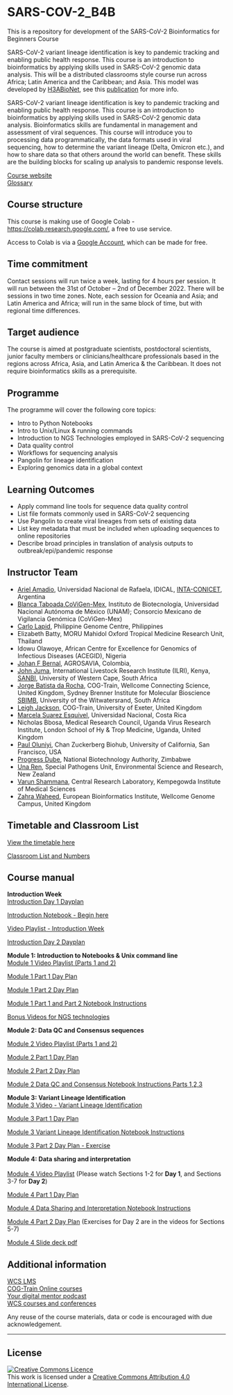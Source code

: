 # SARS-COV-2_B4B
This is a repository for development of the SARS-CoV-2 Bioinformatics for Beginners Course

SARS-CoV-2 variant lineage identification is key to pandemic tracking and enabling public health response. This course is an introduction to bioinformatics by applying skills used in SARS-CoV-2 genomic data analysis. This will be a distributed classrooms style course run across Africa; Latin America and the Caribbean; and Asia. This model was developed by [H3ABioNet](https://www.h3abionet.org), see this [publication](https://journals.plos.org/ploscompbiol/article?id=10.1371/journal.pcbi.1008640) for more info. 

SARS-CoV-2 variant lineage identification is key to pandemic tracking and enabling public health response. This course is an introduction to bioinformatics by applying skills used in SARS-CoV-2 genomic data analysis. Bioinformatics skills are fundamental in management and assessment of viral sequences. This course will introduce you to processing data programmatically, the data formats used in viral sequencing, how to determine the variant lineage (Delta, Omicron etc.), and how to share data so that others around the world can benefit. These skills are the building blocks for scaling up analysis to pandemic response levels. 

[Course website](https://coursesandconferences.wellcomeconnectingscience.org/event/sars-cov-2-bioinformatics-for-beginners-20221031/)                  
[Glossary](Glossary.md)

## Course structure 
This course is making use of Google Colab - https://colab.research.google.com/, a free to use service.

Access to Colab is via a [Google Account](https://www.google.com/account/about/), which can be made for free.

## Time commitment
Contact sessions will run twice a week,  lasting for 4 hours per session. It will run between the 31st of October – 2nd of December 2022. There will be sessions in two time zones. Note, each session for Oceania and Asia; and Latin America and Africa; will run in the same block of time, but with regional time differences. 

## Target audience
The course is aimed at postgraduate scientists, postdoctoral scientists,  junior faculty members or clinicians/healthcare professionals based in the regions across Africa, Asia, and Latin America & the Caribbean. It does not require bioinformatics skills as a prerequisite.

## Programme
The programme will cover the following core topics:

- Intro to Python Notebooks
- Intro to Unix/Linux & running commands
- Introduction to NGS Technologies employed in SARS-CoV-2 sequencing
- Data quality control
- Workflows for sequencing analysis
- Pangolin for lineage identification
- Exploring genomics data in a global context

## Learning Outcomes

- Apply command line tools for sequence data quality control
- List file formats commonly used in SARS-CoV-2 sequencing
- Use Pangolin to create viral lineages from sets of existing data
- List key metadata that must be included when uploading sequences to online repositories
- Describe broad principles in translation of analysis outputs to outbreak/epi/pandemic response

## Instructor Team
<!-- example - [Carolina Torres](https://www.researchgate.net/profile/Carolina-Torres-7), Universidad de Buenos Aires - CONICET, Buenos Aires, Argentina   -->
- [Ariel Amadio](https://www.unraf.edu.ar/), Universidad Nacional de Rafaela, IDICAL, [INTA-CONICET](https://idical.conicet.gov.ar/), Argentina
- [Blanca Taboada](https://www.ibt.unam.mx/),[CoViGen-Mex](http://132.248.32.96:8080/COVID-TRACKER/), Instituto de Biotecnología, Universidad Nacional Autónoma de México (UNAM); Consorcio Mexicano de Vigilancia Genómica (CoViGen-Mex)
- [Carlo Lapid](https://pgc.up.edu.ph/about/our-genetic-makeup-2/bioinformatics-team/), Philippine Genome Centre, Philippines
- Elizabeth Batty, MORU Mahidol Oxford Tropical Medicine Research Unit, Thailand
- Idowu Olawoye, African Centre for Excellence for Genomics of Infectious Diseases (ACEGID), Nigeria
- [Johan F Bernal](https://www.agrosavia.co/nosotros/grupos-de-investigacion/investigaci%C3%B3n-y-vigilancia-integrada-de-la-resistencia-antimicrobiana), AGROSAVIA, Colombia,
- [John Juma](www.ilri.org), International Livestock Research Institute (ILRI), Kenya, [SANBI](https://www.sanbi.ac.za/), University of Western Cape, South Africa
- [Jorge Batista da Rocha](https://coursesandconferences.wellcomeconnectingscience.org/about-us/the-team/), COG-Train, Wellcome Connecting Science, United Kingdom, Sydney Brenner Institute for Molecular Bioscience [SBIMB](https://www.wits.ac.za/research/sbimb/), University of the Witwatersrand, South Africa
- [Leigh Jackson](https://coursesandconferences.wellcomeconnectingscience.org/about-us/the-team/), COG-Train, University of Exeter, United Kingdom
- [Marcela Suarez Esquivel](https://www.medvet.una.ac.cr), Universidad Nacional, Costa Rica <!-- updated permissions to share institution link -->
- Nicholas Bbosa, Medical Research Council, Uganda Virus Research Institute, London School of Hy & Trop Medicine, Uganda, United Kingdom
- [Paul Oluniyi](https://www.czbiohub.org), Chan Zuckerberg Biohub, University of California, San Francisco, USA 
- [Progress Dube](https://nba.ac.zw), National Biotechnology Authority, Zimbabwe
- [Una Ren](https://www.esr.cri.nz/), Special Pathogens Unit, Environmental Science and Research, New Zealand
- [Varun Shammana](www.crlkims.com), Central Research Laboratory, Kempegowda Institute of Medical Sciences
- [Zahra Waheed](https://www.ebi.ac.uk/ena/browser/home), European Bioinformatics Institute, Wellcome Genome Campus, United Kingdom

## Timetable and Classroom List
[View the timetable here](Timetables_SARSCOV2B4B.pdf)    

[Classroom List and Numbers](Classroom_List_SARSCOV2B4B.pdf)

## Course manual

**Introduction Week**         
[Introduction Day 1 Dayplan](dayplans/Introduction_Week_Day_Plan_Day1.pdf)       

[Introduction Notebook - Begin here](Modules/introduction_notebook_example.md)      
      
[Video Playlist - Introduction Week](https://www.youtube.com/playlist?list=PLfovZnX0TvKucooABBhYGqhS3tMSNdG5T)    
                   
[Introduction Day 2 Dayplan](dayplans/Introduction_Week_DayPlan_Day2.pdf)       

                  
<!-- [Learn how to use moodle and make a classroom bio](link)      -->

**Module 1: Introduction to Notebooks & Unix command line**      
[Module 1 Video Playlist (Parts 1 and 2)](https://www.youtube.com/playlist?list=PLfovZnX0TvKtHq6Q4L5KdW332NCD4GbtU)         

[Module 1 Part 1 Day Plan](dayplans/Day_Plan_Module_1_Day_1_SARS-CoV-2_B4B_2022.pdf)

[Module 1 Part 2 Day Plan](dayplans/Day_Plan_Module_1_Day_2_SARS-CoV-2_B4B_2022.pdf)

[Module 1 Part 1 and Part 2 Notebook Instructions](Modules/Module_1_readme.md)

[Bonus Videos for NGS technologies](https://wcscourses.github.io/ViralBioinfAsia2022/Modules/Introduction_to_NGS.html)


**Module 2: Data QC and Consensus sequences**    

[Module 2 Video Playlist (Parts 1 and 2)](https://www.youtube.com/playlist?list=PLfovZnX0TvKtfX79k16fFMkMwDFtrAcNp)         


[Module 2 Part 1 Day Plan](dayplans/DayPlan_Module_2_Day_1_SARS-CoV-2B4B2022.pdf)               

[Module 2 Part 2 Day Plan](dayplans/DayPlan_Module_2_Day_2_SARS-CoV-2B4B2022.pdf)               

[Module 2 Data QC and Consensus Notebook Instructions Parts 1,2,3 ](Modules/Module_2_readme.md)       

**Module 3: Variant Lineage Identification**       
[Module 3 Video - Variant Lineage Identification](https://www.youtube.com/watch?v=9Hwx_TLQyOw)        

[Module 3 Part 1 Day Plan](dayplans/DayPlan_Module_3-Day_1_SARS-CoV-2_B4B_2022.pdf)               

[Module 3 Variant Lineage Identification Notebook Instructions](Modules/Module_3_readme.md)           

[Module 3 Part 2 Day Plan - Exercise](dayplans/DayPlan_Module_3_Day_2_SARS-CoV-2_B4B_2022.pdf)

<!-- [Variant Lineage Identification Part 2](Modules/Module_3_readme.md)   -->    

**Module 4: Data sharing and interpretation**    
<br>
[Module 4 Video Playlist](https://www.youtube.com/playlist?list=PLfovZnX0TvKu_wFgoZSN0DuKQ-sarlmg3)
(Please watch Sections 1-2 for **Day 1**, and Sections 3-7 for **Day 2**)

[Module 4 Part 1 Day Plan](dayplans/Module_4_Day_1_SARS-CoV-2_B4B_2022.pdf)   

[Module 4 Data Sharing and Interpretation Notebook Instructions](Modules/Module_4_readme.md)  

[Module 4 Part 2 Day Plan](dayplans/Module_4_Day_2_SARS-CoV-2_B4B_2022.pdf) 
(Exercises for Day 2 are in the videos for Sections 5-7)

[Module 4 Slide deck pdf](Modules/Module_4-Phylogenetics-interpretation-data-sharing_slide.pptx.pdf)

## Additional information

[WCS LMS](https://lms.wellcomeconnectingscience.org/)       
[COG-Train Online courses](https://www.futurelearn.com/partners/wellcome-genome-campus)         
[Your digital mentor podcast](https://coursesandconferences.wellcomeconnectingscience.org/our-events/your-digital-mentor-podcast/)       
[WCS courses and conferences](https://coursesandconferences.wellcomeconnectingscience.org/)

Any reuse of the course materials, data or code is encouraged with due acknowledgement.

******
## License
<a rel="license" href="http://creativecommons.org/licenses/by/4.0/"><img alt="Creative Commons Licence" style="border-width:0" src="https://i.creativecommons.org/l/by/4.0/88x31.png" /></a><br />This work is licensed under a <a rel="license" href="http://creativecommons.org/licenses/by/4.0/">Creative Commons Attribution 4.0 International License</a>.
